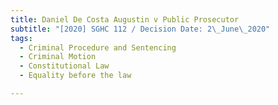 ```yaml
---
title: Daniel De Costa Augustin v Public Prosecutor
subtitle: "[2020] SGHC 112 / Decision Date: 2\_June\_2020"
tags:
  - Criminal Procedure and Sentencing
  - Criminal Motion
  - Constitutional Law
  - Equality before the law

---
```

